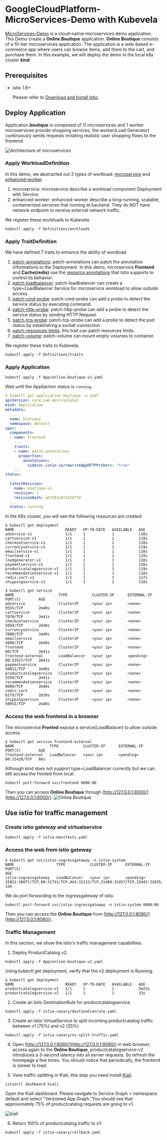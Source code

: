 # GoogleCloudPlatform-MicroServices-Demo with Kubevela

[MicroServices-Demo](https://github.com/GoogleCloudPlatform/microservices-demo) is a cloud-native microservices demo application.
This Demo create a **Online Boutique** application. **Online Boutique** consists of a 10-tier microservices application. 
The application is a web-based e-commerce app where users can browse items, add them to the cart, and purchase them. 
In this example, we will deploy the demo in the local k8s cluster **kind**. 

## Prerequisites
* istio 1.6+
  
  Pleaser refer to [Download and Install Istio](https://istio.io/latest/docs/setup/getting-started/).


## Deploy Application

Application **boutique** is composed of 11 microservices and 1 worker. microservices provide shopping services, the worker(Load Generator) continuously sends requests imitating realistic user shopping flows to the frontend.

![Architecture of microservices](./images/architecture-diagram.png)

### Apply WorkloadDefinition
In this demo, we abstracted out 2 types of workload: [microservice](./Definitions/workloads/microservice.yaml) and [enhanced-worker](./Definitions/workloads/enhanced-worker.yaml).

1. microservice: microservice describe a workload component Deployment with Service.
2. enhanced-worker: enhanced-worker describe a long-running, scalable, containerized services that running at backend. They do NOT have network endpoint to receive external network traffic.

We register these workloads to Kubevela.

```shell
kubectl apply -f Definitions/workloads
```

### Apply TraitDefinition
We have defined 7 traits to enhance the ability of wordload.

1. [patch-annotations](./Definitions/traits/patch-annotations.yaml): patch-annotations can patch the annotation informations to the Deployment. In this demo, microservice **Frontend** and **Cache(redis)** use the [resource annotations](https://istio.io/latest/docs/reference/config/annotations/) that Istio supports to control its behavior.
2. [patch-loadbalancer](./Definitions/traits/patch-loadbalancer.yaml): patch-loadbalancer can create a type=LoadBalancer Service for microservice workload to allow outside access.
3. [patch-cmd-probe](./Definitions/traits/patch-cmd-probe.yaml): patch-cmd-probe can add a probe to detect the service status by executing command.
4. [patch-http-probe](./Definitions/traits/patch-http-probe.yaml): patch-http-probe can add a probe to detect the service status by sending HTTP Request.
5. [patch-tcp-probe](./Definitions/traits/patch-tcp-probe.yaml): patch-tcp-probe can add a probe to detect the pod status by establishing a socket connection.
6. [patch-resources-limits](./Definitions/traits/patch-resources-limits.yaml): this trait can patch resources limits.
7. [patch-volume](./Definitions/traits/patch-volume.yaml): patch-volume can mount empty volumes to container.

We register these traits to Kubevela.

```shell
kubectl apply -f Definitions/traits
```

### Apply Application 

```shell
kubectl apply -f App/online-boutique-v1.yaml
```

Wait until the Appliaction status is `running`.

```yaml
$ kubectl get application boutique -o yaml
apiVersion: core.oam.dev/v1alpha2
kind: Application
metadata:
  ...
  name: boutique
  namespace: default
spec:
  components:
  - name: frontend
    ...
    traits:
    - name: patch-annotations
      properties:
        annotations:
          sidecar.istio.io/rewriteAppHTTPProbers: "true"
    ...
status:
  ...
  latestRevision:
    name: boutique-v1
    revision: 1
    revisionHash: a67282a0f1428730
  ...
  status: running
```

In the K8s cluster, you will see the following resources are created:

```shell
$ kubectl get deployment
NAME                       READY   UP-TO-DATE   AVAILABLE   AGE
adservice-v1               1/1     1            1           118s
cartservice-v1             1/1     1            1           119s
checkoutservice-v1         1/1     1            1           118s
currencyservice-v1         1/1     1            1           119s
emailservice-v1            1/1     1            1           118s
frontend-v1                1/1     1            1           119s
loadgenerator-v1           1/1     1            1           118s
paymentservice-v1          1/1     1            1           118s
productcatalogservice-v1   1/1     1            1           119s
recommendationservice-v1   1/1     1            1           118s
redis-cart-v1              1/1     1            1           117s
shippingservice-v1         1/1     1            1           118s

$ kubectl get service
NAME                    TYPE           CLUSTER-IP      EXTERNAL-IP   PORT(S)        AGE
adservice               ClusterIP      <your ip>       <none>        9555/TCP       2m40s
cartservice             ClusterIP      <your ip>       <none>        7070/TCP       2m41s
checkoutservice         ClusterIP      <your ip>       <none>        5050/TCP       2m40s
currencyservice         ClusterIP      <your ip>       <none>        7000/TCP       2m40s
emailservice            ClusterIP      <your ip>       <none>        5000/TCP       2m40s
frontend                ClusterIP      <your ip>       <none>        80/TCP         2m41s
frontend-external       LoadBalancer   <your ip>       <pending>     80:31927/TCP   2m41s
paymentservice          ClusterIP      <your ip>       <none>        50051/TCP      2m40s
productcatalogservice   ClusterIP      <your ip>       <none>        3550/TCP       2m41s
recommendationservice   ClusterIP      <your ip>       <none>        8080/TCP       2m40s
redis-cart              ClusterIP      <your ip>       <none>        6379/TCP       2m39s
shippingservice         ClusterIP      <your ip>       <none>        50051/TCP      2m40s
```

### Access the web frontend in a browser

The microservice **Fronted** expose a service(LoadBalacer) to allow outside access.

```shell
$ kubectl get service frontend-external
NAME                TYPE           CLUSTER-IP      EXTERNAL-IP   PORT(S)        AGE
frontend-external   LoadBalancer   <your ip>       <pending>     80:31420/TCP   66s
```
Although kind does not support type=LoadBalancer currently but we can still access the fronted from local.

```shell
kubectl port-forward svc/frontend 8000:80
```

Then you can access **Online Boutique** through [http://127.0.0.1:8000/](http://127.0.0.1:8000/).
![Online Boutique](./images/frontend-external.png)

## Use istio for traffic management

### Create istio gateway and virtualservice

```shell
kubectl apply -f istio-manifests.yaml
```

### Access the web from istio gateway

```shell
$ kubectl get svc/istio-ingressgateway -n istio-system
NAME                   TYPE           CLUSTER-IP      EXTERNAL-IP   PORT(S)                                                                      AGE
istio-ingressgateway   LoadBalancer   <your ip>       <pending>     15021:30077/TCP,80:31791/TCP,443:32113/TCP,31400:31457/TCP,15443:32035/TCP   12m
```

We do port forwarding to the ingressgateway of istio.

```shell
kubectl port-forward svc/istio-ingressgateway -n istio-system 8080:80
```
Then you can access the **Online Boutique** from [http://127.0.0.1:8080/](http://127.0.0.1:8080/).


### Traffic Management
In this section, we show the istio's traffic management capabilities. 

1. Deploy ProductCatalog v2.
```shell
kubectl apply -f App/online-boutique-v2.yaml
```

Using kubectl get deployment, verify that the v2 deployment is Running.
```shell
$ kubectl get deployment
NAME                       READY   UP-TO-DATE   AVAILABLE   AGE
productcatalogservice-v1   1/1     1            1           5m23s
productcatalogservice-v2   1/1     1            1           33s
```

2. Create an Istio DestinationRule for productcatalogservice.
```shell
kubectl apply -f istio-canary/destinationrule.yaml
```

3. Create an Istio VirtualService to split incoming productcatalog traffic between v1 (75%) and v2 (25%).

```shell
kubectl apply -f istio-canary/vs-split-traffic.yaml
```

4. Open [http://127.0.0.1:8080/](http://127.0.0.1:8080/) in web browser, access again to the **Online Boutique**, productcatalogservice-v2 introduces a 3-second latency into all server requests. So refresh the homepage a few times. You should notice that periodically, the frontend is slower to load.

5. View traffic splitting in Kiali, this step you need install [Kiali](https://istio.io/latest/docs/setup/getting-started/#dashboard).

```
istioctl dashboard kiali
```
Open the Kiali dashboard. Please navigate to Service Graph > namespace: default and select "Versioned App Graph."You should see that approximately 75% of productcatalog requests are going to v1.

![kiali](./images/kiali.png)

6. Return 100% of productcatalog traffic to v1:
```
kubectl apply -f istio-canary/rollback.yaml
```

